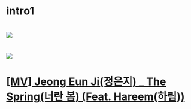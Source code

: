 # intro1

# ![](https://dispatch.cdnser.be/wp-content/uploads/2017/05/01946f981e26b702d658f6210fbc8810.jpg)

# ![](http://cfile7.uf.tistory.com/image/227A8B4355CE19D033A57E)

# [[MV] Jeong Eun Ji(정은지) _ The Spring(너란 봄) (Feat. Hareem(하림))](https://youtu.be/PWDISJZr7Yc)
